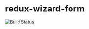 # redux-wizard-form

[![Build Status](https://img.shields.io/travis/frankPairs/redux-wizard-form.svg)](https://travis-ci.org/frankPairs/redux-wizard-form)
